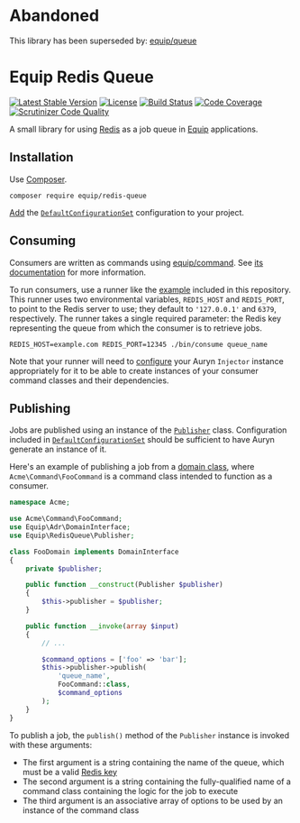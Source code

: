 # Abandoned

This library has been superseded by: [equip/queue](https://github.com/equip/queue)

# Equip Redis Queue

[![Latest Stable Version](https://img.shields.io/packagist/v/equip/redis-queue.svg)](https://packagist.org/packages/equip/redis-queue)
[![License](https://img.shields.io/packagist/l/equip/redis-queue.svg)](https://github.com/equip/redis-queue/blob/master/LICENSE)
[![Build Status](https://travis-ci.org/equip/redis-queue.svg)](https://travis-ci.org/equip/redis-queue)
[![Code Coverage](https://scrutinizer-ci.com/g/equip/redis-queue/badges/coverage.png?b=master)](https://scrutinizer-ci.com/g/equip/redis-queue/?branch=master)
[![Scrutinizer Code Quality](https://scrutinizer-ci.com/g/equip/redis-queue/badges/quality-score.png?b=master)](https://scrutinizer-ci.com/g/equip/redis-queue/?branch=master)

A small library for using [Redis](http://redis.io) as a job queue in [Equip](http://equipframework.readthedocs.org) applications.

## Installation

Use [Composer](https://getcomposer.org/).

```
composer require equip/redis-queue
```

[Add](http://equipframework.readthedocs.org/en/latest/#configuration) the [`DefaultConfigurationSet`](https://github.com/equip/redis-queue/blob/master/src/Configuration/DefaultConfigurationSet.php) configuration to your project.

## Consuming

Consumers are written as commands using [equip/command](https://github.com/equip/command). See [its documentation](http://equipframework.readthedocs.org/en/latest/commands/) for more information.

To run consumers, use a runner like the [example](https://github.com/equip/redis-queue/blob/master/bin/redis-consumer) included in this repository. This runner uses two environmental variables, `REDIS_HOST` and `REDIS_PORT`, to point to the Redis server to use; they default to `'127.0.0.1'` and `6379`, respectively. The runner takes a single required parameter: the Redis key representing the queue from which the consumer is to retrieve jobs.

```
REDIS_HOST=example.com REDIS_PORT=12345 ./bin/consume queue_name
```

Note that your runner will need to [configure](http://equipframework.readthedocs.org/en/latest/#configuration) your Auryn `Injector` instance appropriately for it to be able to create instances of your consumer command classes and their dependencies.

## Publishing

Jobs are published using an instance of the [`Publisher`](https://github.com/equip/redis-queue/blob/master/src/Publisher.php) class. Configuration included in [`DefaultConfigurationSet`](https://github.com/equip/redis-queue/blob/master/src/Configuration/DefaultConfigurationSet.php) should be sufficient to have Auryn generate an instance of it.

Here's an example of publishing a job from a [domain class](http://equipframework.readthedocs.org/en/latest/#domains), where `Acme\Command\FooCommand` is a command class intended to function as a consumer.

```php
namespace Acme;

use Acme\Command\FooCommand;
use Equip\Adr\DomainInterface;
use Equip\RedisQueue\Publisher;

class FooDomain implements DomainInterface
{
	private $publisher;

    public function __construct(Publisher $publisher)
    {
        $this->publisher = $publisher;
    }

    public function __invoke(array $input)
    {
        // ...

        $command_options = ['foo' => 'bar'];
        $this->publisher->publish(
            'queue_name',
            FooCommand::class,
            $command_options
        );
    }
}
```

To publish a job, the `publish()` method of the `Publisher` instance is invoked with these arguments:

* The first argument is a string containing the name of the queue, which must be a valid [Redis key](http://redis.io/topics/data-types-intro#redis-keys)
* The second argument is a string containing the fully-qualified name of a command class containing the logic for the job to execute
* The third argument is an associative array of options to be used by an instance of the command class
